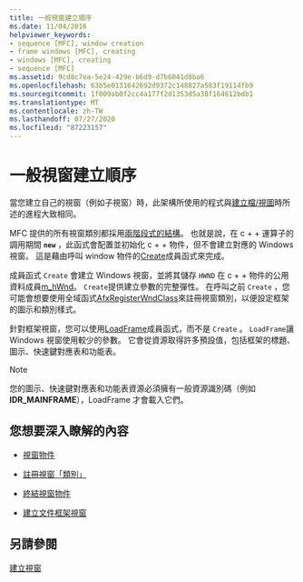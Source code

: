 ```yaml
---
title: 一般視窗建立順序
ms.date: 11/04/2016
helpviewer_keywords:
- sequence [MFC], window creation
- frame windows [MFC], creating
- windows [MFC], creating
- sequence [MFC]
ms.assetid: 9cd8c7ea-5e24-429e-b6d9-d7b6041d8ba6
ms.openlocfilehash: 63b5e0131642692d9372c148827a583f19114fb9
ms.sourcegitcommit: 1f009ab0f2cc4a177f2d1353d5a38f164612bdb1
ms.translationtype: MT
ms.contentlocale: zh-TW
ms.lasthandoff: 07/27/2020
ms.locfileid: "87223157"
---
```

# <a name="general-window-creation-sequence"></a>一般視窗建立順序

當您建立自己的視窗（例如子視窗）時，此架構所使用的程式與[建立檔/視圖](document-view-creation.md)時所述的進程大致相同。

MFC 提供的所有視窗類別都採用[兩階段式的結構](one-stage-and-two-stage-construction-of-objects.md)。 也就是說，在 c + + 運算子的調用期間 **`new`** ，此函式會配置並初始化 c + + 物件，但不會建立對應的 Windows 視窗。 這是藉由呼叫 window 物件的[Create](reference/cwnd-class.md#create)成員函式來完成。

成員函式 `Create` 會建立 Windows 視窗，並將其儲存 `HWND` 在 c + + 物件的公用資料成員[m_hWnd](reference/cwnd-class.md#m_hwnd)。 `Create`提供建立參數的完整彈性。 在呼叫之前 `Create` ，您可能會想要使用全域函式[AfxRegisterWndClass](reference/application-information-and-management.md#afxregisterwndclass)來註冊視窗類別，以便設定框架的圖示和類別樣式。

針對框架視窗，您可以使用[LoadFrame](reference/cframewnd-class.md#loadframe)成員函式，而不是 `Create` 。 `LoadFrame`讓 Windows 視窗使用較少的參數。 它會從資源取得許多預設值，包括框架的標題、圖示、快速鍵對應表和功能表。

> [!NOTE]
> 您的圖示、快速鍵對應表和功能表資源必須擁有一般資源識別碼（例如**IDR_MAINFRAME**），LoadFrame 才會載入它們。

## <a name="what-do-you-want-to-know-more-about"></a>您想要深入瞭解的內容

- [視窗物件](window-objects.md)

- [註冊視窗「類別」](registering-window-classes.md)

- [終結視窗物件](destroying-window-objects.md)

- [建立文件框架視窗](creating-document-frame-windows.md)

## <a name="see-also"></a>另請參閱

[建立視窗](creating-windows.md)
